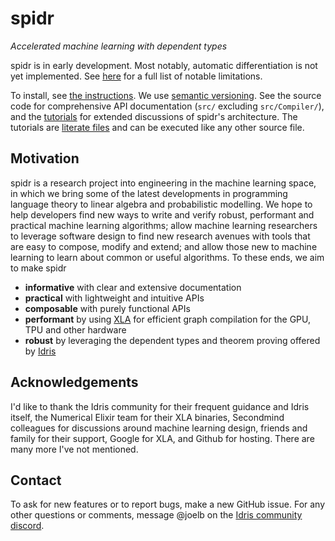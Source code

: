 # spidr

_Accelerated machine learning with dependent types_

spidr is in early development. Most notably, automatic differentiation is not yet implemented. See [here](https://github.com/joelberkeley/spidr/labels/notable%20limitation) for a full list of notable limitations.

To install, see [the instructions](INSTALL.md). We use [semantic versioning](https://semver.org/). See the source code for comprehensive API documentation (`src/` excluding `src/Compiler/`), and the [tutorials](tutorials) for extended discussions of spidr's architecture. The tutorials are [literate files](https://idris2.readthedocs.io/en/latest/reference/literate.html) and can be executed like any other source file.

## Motivation

spidr is a research project into engineering in the machine learning space, in which we bring some of the latest developments in programming language theory to linear algebra and probabilistic modelling. We hope to help developers find new ways to write and verify robust, performant and practical machine learning algorithms; allow machine learning researchers to leverage software design to find new research avenues with tools that are easy to compose, modify and extend; and allow those new to machine learning to learn about common or useful algorithms. To these ends, we aim to make spidr

  - **informative** with clear and extensive documentation
  - **practical** with lightweight and intuitive APIs
  - **composable** with purely functional APIs
  - **performant** by using [XLA](https://www.tensorflow.org/xla) for efficient graph compilation for the GPU, TPU and other hardware
  - **robust** by leveraging the dependent types and theorem proving offered by [Idris](https://github.com/idris-lang/Idris2)

## Acknowledgements

I'd like to thank the Idris community for their frequent guidance and Idris itself, the Numerical Elixir team for their XLA binaries, Secondmind colleagues for discussions around machine learning design, friends and family for their support, Google for XLA, and Github for hosting. There are many more I've not mentioned.

## Contact

To ask for new features or to report bugs, make a new GitHub issue. For any other questions or comments, message @joelb on the [Idris community discord](https://discord.gg/YXmWC5yKYM).
